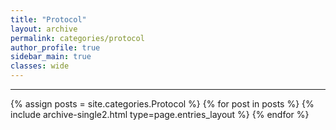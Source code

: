 ```yaml
---
title: "Protocol"
layout: archive
permalink: categories/protocol
author_profile: true
sidebar_main: true
classes: wide
---
```


***

{% assign posts = site.categories.Protocol %}
{% for post in posts %} {% include archive-single2.html type=page.entries_layout %} {% endfor %}